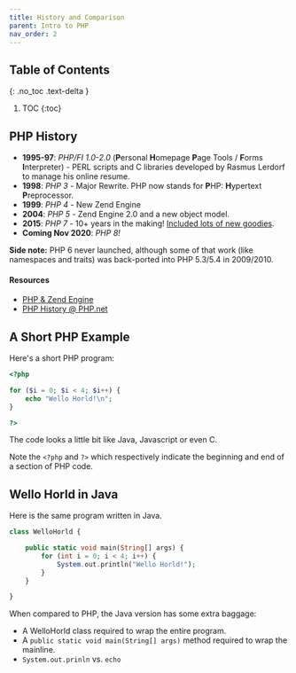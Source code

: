 ```yaml
---
title: History and Comparison
parent: Intro to PHP
nav_order: 2
---
```


<!-- prettier-ignore-start -->
## Table of Contents
{: .no_toc .text-delta }  

1. TOC
{:toc}
<!-- prettier-ignore-end -->

## PHP History

- **1995-97**: _PHP/FI 1.0-2.0_ (**P**ersonal **H**omepage **P**age Tools / **F**orms **I**nterpreter) - PERL scripts and C libraries developed by Rasmus Lerdorf to manage his online resume.
- **1998**: _PHP 3_ - Major Rewrite. PHP now stands for **P**HP: **H**ypertext **P**reprocessor.
- **1999**: _PHP 4_ - New Zend Engine
- **2004**: _PHP 5_ - Zend Engine 2.0 and a new object model.
- **2015**: _PHP 7_ - 10+ years in the making! [Included lots of new goodies](https://secure.php.net/archive/2015.php#id2015-12-03-1).
- **Coming Nov 2020**: _PHP 8!_

**Side note:** PHP 6 never launched, although some of that work (like namespaces and traits) was back-ported into PHP 5.3/5.4 in 2009/2010.

#### Resources

- [PHP & Zend Engine](http://www.zend.com/en/community/php)
- [PHP History @ PHP.net](http://us.php.net/manual/en/history.php.php)

## A Short PHP Example

Here's a short PHP program:

```php
<?php

for ($i = 0; $i < 4; $i++) {
    echo "Wello Horld!\n";
}

?>
```

The code looks a little bit like Java, Javascript or even C.

Note the `<?php` and `?>` which respectively indicate the beginning and end of a section of PHP code.

## Wello Horld in Java

Here is the same program written in Java.

```php
class WelloHorld {

    public static void main(String[] args) {
        for (int i = 0; i < 4; i++) {
            System.out.println("Wello Horld!");
        }
    }

}
```

When compared to PHP, the Java version has some extra baggage:

- A WelloHorld class required to wrap the entire program.
- A `public static void main(String[] args)` method required to wrap the mainline.
- `System.out.prinln` vs. `echo`
